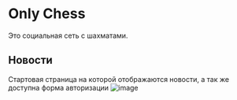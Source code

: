 # Only Chess

Это социальная сеть с шахматами.

## Новости

Стартовая страница на которой отображаются новости, а так же доступна форма авторизации
![image](https://drive.google.com/uc?export=view&id=1j5cwDrWGRrQ2jm2jKnY99ZVNjj1Lib9n)

